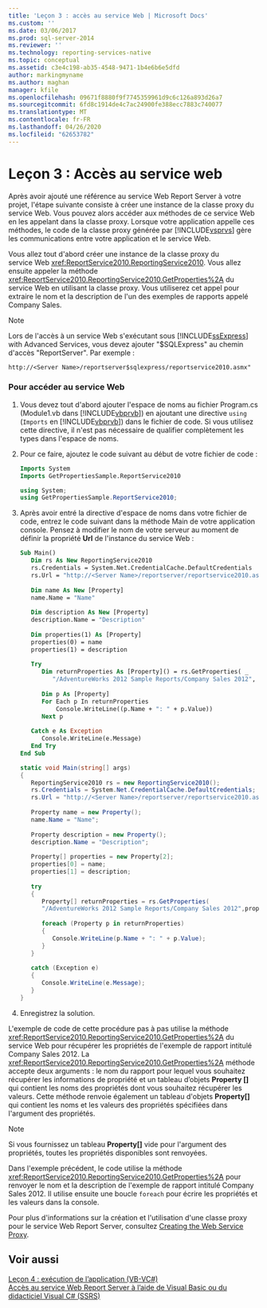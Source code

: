 ```yaml
---
title: 'Leçon 3 : accès au service Web | Microsoft Docs'
ms.custom: ''
ms.date: 03/06/2017
ms.prod: sql-server-2014
ms.reviewer: ''
ms.technology: reporting-services-native
ms.topic: conceptual
ms.assetid: c3e4c198-ab35-4548-9471-1b4e6b6e5dfd
author: markingmyname
ms.author: maghan
manager: kfile
ms.openlocfilehash: 09671f8880f9f7745359961d9c6c126a893d26a7
ms.sourcegitcommit: 6fd8c1914de4c7ac24900fe388ecc7883c740077
ms.translationtype: MT
ms.contentlocale: fr-FR
ms.lasthandoff: 04/26/2020
ms.locfileid: "62653782"
---
```

# <a name="lesson-3-accessing-the-web-service"></a>Leçon 3 : Accès au service web
  Après avoir ajouté une référence au service Web Report Server à votre projet, l'étape suivante consiste à créer une instance de la classe proxy du service Web. Vous pouvez alors accéder aux méthodes de ce service Web en les appelant dans la classe proxy. Lorsque votre application appelle ces méthodes, le code de la classe proxy générée par [!INCLUDE[vsprvs](../includes/vsprvs-md.md)] gère les communications entre votre application et le service Web.  
  
 Vous allez tout d'abord créer une instance de la classe proxy du service Web <xref:ReportService2010.ReportingService2010>. Vous allez ensuite appeler la méthode <xref:ReportService2010.ReportingService2010.GetProperties%2A> du service Web en utilisant la classe proxy. Vous utiliserez cet appel pour extraire le nom et la description de l'un des exemples de rapports appelé Company Sales.  
  
> [!NOTE]  
>  Lors de l'accès à un service Web s'exécutant sous [!INCLUDE[ssExpress](../includes/ssexpress-md.md)] with Advanced Services, vous devez ajouter "$SQLExpress" au chemin d'accès "ReportServer". Par exemple :  
>   
>  `http://<Server Name>/reportserver$sqlexpress/reportservice2010.asmx"`  
  
### <a name="to-access-the-web-service"></a>Pour accéder au service Web  
  
1.  Vous devez tout d'abord ajouter l'espace de noms au fichier Program.cs (Module1.vb dans [!INCLUDE[vbprvb](../includes/vbprvb-md.md)]) en ajoutant une directive `using` (`Imports` en [!INCLUDE[vbprvb](../includes/vbprvb-md.md)]) dans le fichier de code. Si vous utilisez cette directive, il n'est pas nécessaire de qualifier complètement les types dans l'espace de noms.  
  
2.  Pour ce faire, ajoutez le code suivant au début de votre fichier de code :  
  
    ```vb  
    Imports System  
    Imports GetPropertiesSample.ReportService2010  
    ```  
  
    ```csharp  
    using System;  
    using GetPropertiesSample.ReportService2010;  
    ```  
  
3.  Après avoir entré la directive d'espace de noms dans votre fichier de code, entrez le code suivant dans la méthode Main de votre application console. Pensez à modifier le nom de votre serveur au moment de définir la propriété **Url** de l'instance du service Web :  
  
    ```vb  
    Sub Main()  
       Dim rs As New ReportingService2010  
       rs.Credentials = System.Net.CredentialCache.DefaultCredentials  
       rs.Url = "http://<Server Name>/reportserver/reportservice2010.asmx"  
  
       Dim name As New [Property]  
       name.Name = "Name"  
  
       Dim description As New [Property]  
       description.Name = "Description"  
  
       Dim properties(1) As [Property]  
       properties(0) = name  
       properties(1) = description  
  
       Try  
          Dim returnProperties As [Property]() = rs.GetProperties( _  
             "/AdventureWorks 2012 Sample Reports/Company Sales 2012", properties)  
  
          Dim p As [Property]  
          For Each p In returnProperties  
              Console.WriteLine((p.Name + ": " + p.Value))  
          Next p  
  
       Catch e As Exception  
          Console.WriteLine(e.Message)  
       End Try  
    End Sub  
    ```  
  
    ```csharp  
    static void Main(string[] args)  
    {  
       ReportingService2010 rs = new ReportingService2010();  
       rs.Credentials = System.Net.CredentialCache.DefaultCredentials;  
       rs.Url = "http://<Server Name>/reportserver/reportservice2010.asmx";  
  
       Property name = new Property();  
       name.Name = "Name";  
  
       Property description = new Property();  
       description.Name = "Description";  
  
       Property[] properties = new Property[2];  
       properties[0] = name;  
       properties[1] = description;  
  
       try  
       {  
          Property[] returnProperties = rs.GetProperties(  
          "/AdventureWorks 2012 Sample Reports/Company Sales 2012",properties);  
  
          foreach (Property p in returnProperties)  
          {  
             Console.WriteLine(p.Name + ": " + p.Value);  
          }  
       }  
  
       catch (Exception e)  
       {  
          Console.WriteLine(e.Message);  
       }  
    }  
    ```  
  
4.  Enregistrez la solution.  
  
 L'exemple de code de cette procédure pas à pas utilise la méthode <xref:ReportService2010.ReportingService2010.GetProperties%2A> du service Web pour récupérer les propriétés de l'exemple de rapport intitulé Company Sales 2012. La <xref:ReportService2010.ReportingService2010.GetProperties%2A> méthode accepte deux arguments : le nom du rapport pour lequel vous souhaitez récupérer les informations de propriété et un tableau d’objets **Property []** qui contient les noms des propriétés dont vous souhaitez récupérer les valeurs. Cette méthode renvoie également un tableau d'objets **Property[]** qui contient les noms et les valeurs des propriétés spécifiées dans l'argument des propriétés.  
  
> [!NOTE]  
>  Si vous fournissez un tableau **Property[]** vide pour l'argument des propriétés, toutes les propriétés disponibles sont renvoyées.  
  
 Dans l'exemple précédent, le code utilise la méthode <xref:ReportService2010.ReportingService2010.GetProperties%2A> pour renvoyer le nom et la description de l'exemple de rapport intitulé Company Sales 2012. Il utilise ensuite une boucle `foreach` pour écrire les propriétés et les valeurs dans la console.  
  
 Pour plus d'informations sur la création et l'utilisation d'une classe proxy pour le service Web Report Server, consultez [Creating the Web Service Proxy](../reporting-services/report-server-web-service/net-framework/creating-the-web-service-proxy.md).  
  
## <a name="see-also"></a>Voir aussi  
 [Leçon 4 : exécution de l’application &#40;VB-VC&#35;&#41;](../../2014/tutorials/lesson-4-running-the-application-vb-vcsharp.md)   
 [Accès au service Web Report Server à l’aide de Visual Basic ou du didacticiel Visual C&#35; &#40;SSRS&#41;](../../2014/tutorials/access-report-server-web-service-vb-vcsharp-ssrs-tutorial.md)  
  
  
